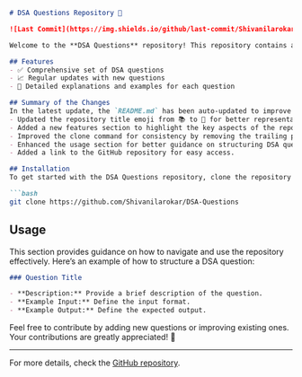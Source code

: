```markdown
# DSA Questions Repository 📖

![Last Commit](https://img.shields.io/github/last-commit/Shivanilarokar/DSA-Questions-) ![License](https://img.shields.io/badge/license-MIT-blue)

Welcome to the **DSA Questions** repository! This repository contains a comprehensive collection of Data Structures and Algorithms (DSA) questions designed to enhance your coding skills.

## Features
- ✅ Comprehensive set of DSA questions
- 📈 Regular updates with new questions
- 📝 Detailed explanations and examples for each question

## Summary of the Changes
In the latest update, the `README.md` has been auto-updated to improve clarity and structure. The following changes were made:
- Updated the repository title emoji from 📚 to 📖 for better representation.
- Added a new features section to highlight the key aspects of the repository.
- Improved the clone command for consistency by removing the trailing period.
- Enhanced the usage section for better guidance on structuring DSA questions.
- Added a link to the GitHub repository for easy access.

## Installation
To get started with the DSA Questions repository, clone the repository to your local machine:

```bash
git clone https://github.com/Shivanilarokar/DSA-Questions
```

## Usage
This section provides guidance on how to navigate and use the repository effectively. Here’s an example of how to structure a DSA question:

```markdown
### Question Title

- **Description:** Provide a brief description of the question.
- **Example Input:** Define the input format.
- **Example Output:** Define the expected output.
```

Feel free to contribute by adding new questions or improving existing ones. Your contributions are greatly appreciated! 🚀

---

For more details, check the [GitHub repository](https://github.com/Shivanilarokar/DSA-Questions-).
```